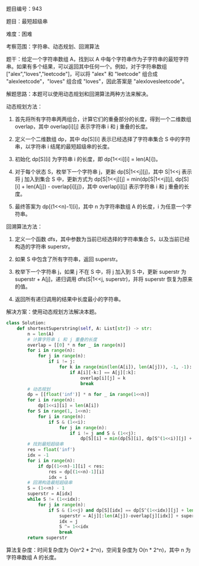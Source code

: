 题目编号：943

题目：最短超级串

难度：困难

考察范围：字符串、动态规划、回溯算法

题干：给定一个字符串数组 A，找到以 A 中每个字符串作为子字符串的最短字符串。如果有多个结果，可以返回其中任何一个。例如，对于字符串数组 ["alex","loves","leetcode"]，可以将 "alex" 和 "leetcode" 组合成 "alexleetcode"，"loves" 组合成 "loves"，因此答案是 "alexlovesleetcode"。

解题思路：本题可以使用动态规划和回溯算法两种方法来解决。

动态规划方法：

1. 首先将所有字符串两两组合，计算它们的重叠部分的长度，得到一个二维数组 overlap，其中 overlap[i][j] 表示字符串 i 和 j 重叠的长度。

2. 定义一个二维数组 dp，其中 dp[S][i] 表示已经选择了字符串集合 S 中的字符串，以字符串 i 结尾的最短超级串的长度。

3. 初始化 dp[S][i] 为字符串 i 的长度，即 dp[1<<i][i] = len(A[i])。

4. 对于每个状态 S，枚举下一个字符串 j，更新 dp[S|1<<j][j]，其中 S|1<<j 表示将 j 加入到集合 S 中，更新方式为 dp[S|1<<j][j] = min(dp[S|1<<j][j], dp[S][i] + len(A[j]) - overlap[i][j])，其中 overlap[i][j] 表示字符串 i 和 j 重叠的长度。

5. 最终答案为 dp[(1<<n)-1][i]，其中 n 为字符串数组 A 的长度，i 为任意一个字符串。

回溯算法方法：

1. 定义一个函数 dfs，其中参数为当前已经选择的字符串集合 S，以及当前已经构造的字符串 superstr。

2. 如果 S 中包含了所有字符串，返回 superstr。

3. 枚举下一个字符串 j，如果 j 不在 S 中，将 j 加入到 S 中，更新 superstr 为 superstr + A[j]，递归调用 dfs(S|1<<j, superstr)，并将 superstr 恢复为原来的值。

4. 返回所有递归调用的结果中长度最小的字符串。

解决方案：使用动态规划方法解决本题。

```python
class Solution:
    def shortestSuperstring(self, A: List[str]) -> str:
        n = len(A)
        # 计算字符串 i 和 j 重叠的长度
        overlap = [[0] * n for _ in range(n)]
        for i in range(n):
            for j in range(n):
                if i != j:
                    for k in range(min(len(A[i]), len(A[j])), -1, -1):
                        if A[i][-k:] == A[j][:k]:
                            overlap[i][j] = k
                            break
        # 动态规划
        dp = [[float('inf')] * n for _ in range(1<<n)]
        for i in range(n):
            dp[1<<i][i] = len(A[i])
        for S in range(1, 1<<n):
            for i in range(n):
                if S & (1<<i):
                    for j in range(n):
                        if i != j and S & (1<<j):
                            dp[S][i] = min(dp[S][i], dp[S^(1<<i)][j] + len(A[i]) - overlap[j][i])
        # 找到最短超级串
        res = float('inf')
        idx = -1
        for i in range(n):
            if dp[(1<<n)-1][i] < res:
                res = dp[(1<<n)-1][i]
                idx = i
        # 回溯构造最短超级串
        S = (1<<n) - 1
        superstr = A[idx]
        while S != (1<<idx):
            for j in range(n):
                if S & (1<<j) and dp[S][idx] == dp[S^(1<<idx)][j] + len(A[idx]) - overlap[j][idx]:
                    superstr = A[j][:len(A[j])-overlap[j][idx]] + superstr
                    idx = j
                    S ^= 1<<idx
                    break
        return superstr
```

算法复杂度：时间复杂度为 O(n^2 * 2^n)，空间复杂度为 O(n * 2^n)，其中 n 为字符串数组 A 的长度。
